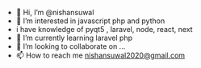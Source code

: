 - 👋 Hi, I’m @nishansuwal
- 👀 I’m interested in javascript php and python
- i have knowledge of pyqt5 , laravel, node, react, next
- 🌱 I’m currently learning laravel php
- 💞️ I’m looking to collaborate on ...
- 📫 How to reach me nishansuwal2020@gmail.com

<!---
nishansuwal/nishansuwal is a ✨ special ✨ repository because its `README.md` (this file) appears on your GitHub profile.
You can click the Preview link to take a look at your changes.
--->
